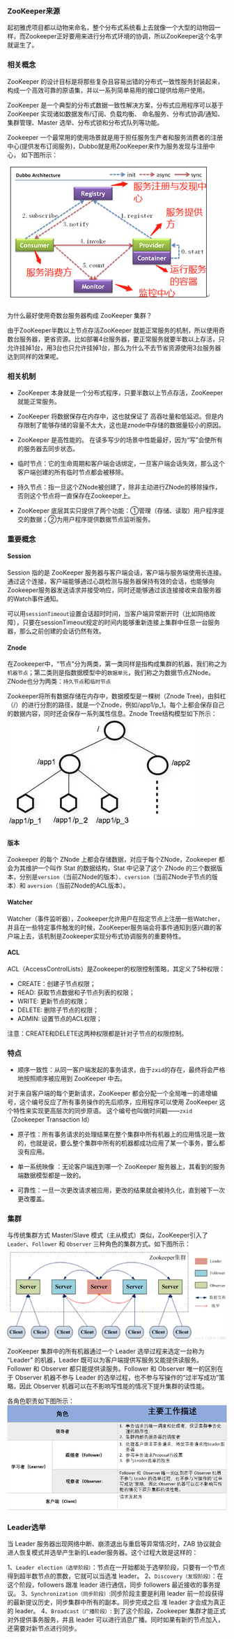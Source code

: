 ### ZooKeeper来源
起初雅虎项目都以动物来命名，整个分布式系统看上去就像一个大型的动物园一样，而Zookeeper正好要用来进行分布式环境的协调，所以ZooKeeper这个名字就诞生了。

### 相关概念
ZooKeeper 的设计目标是将那些复杂且容易出错的分布式一致性服务封装起来，构成一个高效可靠的原语集，并以一系列简单易用的接口提供给用户使用。  

ZooKeeper 是一个典型的分布式数据一致性解决方案，分布式应用程序可以基于 ZooKeeper 实现诸如数据发布/订阅、负载均衡、
命名服务、分布式协调/通知、集群管理、Master 选举、分布式锁和分布式队列等功能。  

Zookeeper 一个最常用的使用场景就是用于担任服务生产者和服务消费者的注册中心(提供发布订阅服务)，Dubbo就是用ZooKeeper来作为服务发现与注册中心，
如下图所示：  

![image](https://github.com/islongfei/Blog/blob/master/images/ZooKeeper%E5%8E%9F%E7%90%86.jpg)

为什么最好使用奇数台服务器构成 ZooKeeper 集群？  

由于ZooKeeper半数以上节点存活ZooKeeper 就能正常服务的机制，所以使用奇数台服务器，更省资源。比如部署4台服务器，要正常服务就要半数以上存活，只允许挂掉1台，用3台也只允许挂掉1台，那么为什么不去节省资源使用3台服务器达到同样的效果呢。  


### 相关机制
* ZooKeeper 本身就是一个分布式程序，只要半数以上节点存活，ZooKeeper 就能正常服务。  

* ZooKeeper 将数据保存在内存中，这也就保证了 高吞吐量和低延迟。但是内存限制了能够存储的容量不太大，这也是znode中存储的数据量较小的原因。  

* ZooKeeper 是高性能的。 在读多写少的场景中性能最好，因为“写”会使所有的服务器去同步状态。  

* 临时节点：它的生命周期和客户端会话绑定，一旦客户端会话失效，那么这个客户端创建的所有临时节点都会被移除。  

* 持久节点：指一旦这个ZNode被创建了，除非主动进行ZNode的移除操作，否则这个节点将一直保存在Zookeeper上。  

* ZooKeeper 底层其实只提供了两个功能：①管理（存储、读取）用户程序提交的数据；②为用户程序提供数据节点监听服务。  

### 重要概念
#### Session
Session 指的是 ZooKeeper 服务器与客户端会话，客户端与服务端使用长连接。
通过这个连接，客户端能够通过心跳检测与服务器保持有效的会话，也能够向Zookeeper服务器发送请求并接受响应，同时还能够通过该连接接收来自服务器的Watch事件通知。  

可以用`sessionTimeout`设置会话超时时间，当客户端异常断开时（比如网络故障），只要在sessionTimeout规定的时间内能够重新连接上集群中任意一台服务器，那么之前创建的会话仍然有效。  

#### Znode
在Zookeeper中，“节点"分为两类，第一类同样是指构成集群的机器，我们称之为`机器节点`；第二类则是指数据模型中的`数据单元`，我们称之为数据节点ZNode。ZNode也分为两类：`持久节点`和`临时节点` 

Zookeeper将所有数据存储在内存中，数据模型是一棵树（Znode Tree)，由斜杠（/）的进行分割的路径，就是一个Znode，例如/app1/p_1。每个上都会保存自己的数据内容，同时还会保存一系列属性信息。Znode Tree结构模型如下所示：  
![image](https://github.com/islongfei/Blog/blob/master/images/ZooKeeper%E8%8A%82%E7%82%B9%E6%A8%A1%E5%9E%8B.jpg)

#### 版本
Zookeeper 的每个 ZNode 上都会存储数据，对应于每个ZNode，Zookeeper 都会为其维护一个叫作 Stat 的数据结构，Stat 中记录了这个 ZNode 的三个数据版本，分别是`version`（当前ZNode的版本）、`cversion`（当前ZNode子节点的版本）和 `aversion`（当前ZNode的ACL版本）。  

#### Watcher
Watcher（事件监听器），Zookeeper允许用户在指定节点上注册一些Watcher，并且在一些特定事件触发的时候，ZooKeeper服务端会将事件通知到感兴趣的客户端上去，该机制是Zookeeper实现分布式协调服务的重要特性。  

#### ACL
ACL（AccessControlLists）是Zookeeper的权限控制策略，其定义了5种权限： 

* CREATE：创建子节点权限； 
* READ: 获取节点数据和子节点列表的权限；
* WRITE: 更新节点的权限；
* DELETE: 删除子节点的权限；
* ADMIN: 设置节点的ACL权限； 

注意：CREATE和DELETE这两种权限都是针对子节点的权限控制。 

### 特点

* 顺序一致性：从同一客户端发起的事务请求，由于`zxid`的存在，最终将会严格地按照顺序被应用到 ZooKeeper 中去。  

对于来自客户端的每个更新请求，ZooKeeper 都会分配一个全局唯一的递增编号，这个编号反应了所有事务操作的先后顺序，应用程序可以使用 ZooKeeper 这个特性来实现更高层次的同步原语。 这个编号也叫做时间戳——`zxid`（Zookeeper Transaction Id）  

* 原子性：所有事务请求的处理结果在整个集群中所有机器上的应用情况是一致的，也就是说，要么整个集群中所有的机器都成功应用了某一个事务，要么都没有应用。 

* 单一系统映像 ：无论客户端连到哪一个 ZooKeeper 服务器上，其看到的服务端数据模型都是一致的。  

* 可靠性：一旦一次更改请求被应用，更改的结果就会被持久化，直到被下一次更改覆盖。  

### 集群
与传统集群方式 Master/Slave 模式（主从模式）类似，ZooKeeper引入了`Leader`、`Follower` 和 `Observer` 三种角色的集群方式。如下图所示：
![image](https://github.com/islongfei/Blog/blob/master/images/ZooKeeper%E9%9B%86%E7%BE%A4%E6%A8%A1%E5%BC%8F.jpg)  

ZooKeeper 集群中的所有机器通过一个 Leader 选举过程来选定一台称为 “Leader” 的机器，Leader 既可以为客户端提供写服务又能提供读服务。  
Follower 和 Observer 都只能提供读服务。Follower 和 Observer 唯一的区别在于 Observer 机器不参与 Leader 的选举过程，也不参与写操作的“过半写成功”策略，因此 Observer 机器可以在不影响写性能的情况下提升集群的读性能。  

各角色职责如下图所示：
![image](https://github.com/islongfei/Blog/blob/master/images/ZooKeeper%E8%A7%92%E8%89%B2.jpg)  

### Leader选举
当 Leader 服务器出现网络中断、崩溃退出与重启等异常情况时，ZAB 协议就会进人恢复模式并选举产生新的Leader服务器。这个过程大致是这样的：  

1、`Leader election（选举阶段）`：节点在一开始都处于选举阶段，只要有一个节点得到超半数节点的票数，它就可以当选准 leader。
2、`Discovery（发现阶段）`：在这个阶段，followers 跟准 leader 进行通信，同步 followers 最近接收的事务提议。
3、`Synchronization（同步阶段）`:同步阶段主要是利用 leader 前一阶段获得的最新提议历史，同步集群中所有的副本。同步完成之后 准 leader 才会成为真正的 leader。
4、`Broadcast（广播阶段）`: 到了这个阶段，Zookeeper 集群才能正式对外提供事务服务，并且 leader 可以进行消息广播。同时如果有新的节点加入，还需要对新节点进行同步。








